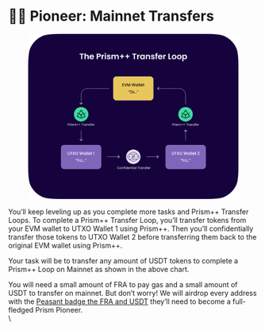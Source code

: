 # 🧑🚀 Pioneer: Mainnet Transfers

<figure><img src="../../../../.gitbook/assets/Image (13).png" alt=""><figcaption></figcaption></figure>

You’ll keep leveling up as you complete more tasks and Prism++ Transfer Loops. To complete a Prism++ Transfer Loop, you’ll transfer tokens from your EVM wallet to UTXO Wallet 1 using Prism++. Then you’ll confidentially transfer those tokens to UTXO Wallet 2 before transferring them back to the original EVM wallet using Prism++.

Your task will be to transfer any amount of USDT tokens to complete a Prism++ Loop on Mainnet as shown in the above chart.&#x20;

You will need a small amount of FRA to pay gas and a small amount of USDT to transfer on mainnet. But don’t worry! We will airdrop every address with the [Peasant badge the FRA and USDT](peasant-prism++-campaign-signup.md) they’ll need to become a full-fledged Prism Pioneer.\
\
